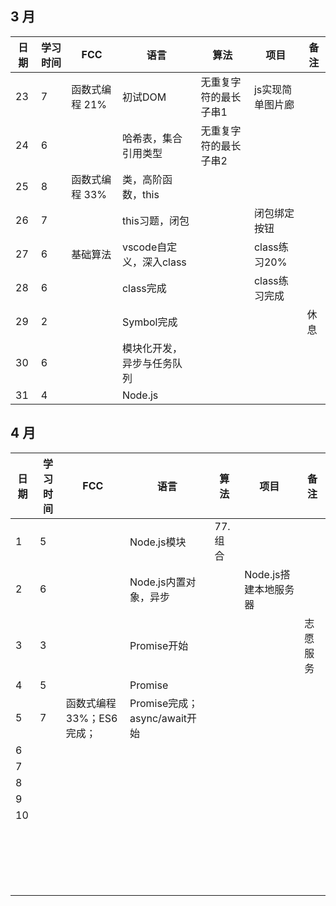 ## 3 月

| 日期 | 学习时间 | FCC            | 语言                       | 算法                  | 项目             | 备注 |
| ---- | -------- | -------------- | -------------------------- | --------------------- | ---------------- | ---- |
| 23   | 7        | 函数式编程 21% | 初试DOM                    | 无重复字符的最长子串1 | js实现简单图片廊 |      |
| 24   | 6        |                | 哈希表，集合引用类型       | 无重复字符的最长子串2 |                  |      |
| 25   | 8        | 函数式编程 33% | 类，高阶函数，this         |                       |                  |      |
| 26   | 7        |                | this习题，闭包             |                       | 闭包绑定按钮     |      |
| 27   | 6        | 基础算法       | vscode自定义，深入class    |                       | class练习20%     |      |
| 28   | 6        |                | class完成                  |                       | class练习完成    |      |
| 29   | 2        |                | Symbol完成                 |                       |                  | 休息 |
| 30   | 6        |                | 模块化开发，异步与任务队列 |                       |                  |      |
| 31   | 4        |                | Node.js                    |                       |                  |      |

## 4 月

| 日期 | 学习时间 | FCC                        | 语言                         | 算法    | 项目                  | 备注     |
| ---- | -------- | -------------------------- | ---------------------------- | ------- | --------------------- | -------- |
| 1    | 5        |                            | Node.js模块                  | 77.组合 |                       |          |
| 2    | 6        |                            | Node.js内置对象，异步        |         | Node.js搭建本地服务器 |          |
| 3    | 3        |                            | Promise开始                  |         |                       | 志愿服务 |
| 4    | 5        |                            | Promise                      |         |                       |          |
| 5    | 7        | 函数式编程 33%；ES6 完成； | Promise完成；async/await开始 |         |                       |          |
| 6    |          |                            |                              |         |                       |          |
| 7    |          |                            |                              |         |                       |          |
| 8    |          |                            |                              |         |                       |          |
| 9    |          |                            |                              |         |                       |          |
| 10   |          |                            |                              |         |                       |          |
|      |          |                            |                              |         |                       |          |
|      |          |                            |                              |         |                       |          |
|      |          |                            |                              |         |                       |          |
|      |          |                            |                              |         |                       |          |
|      |          |                            |                              |         |                       |          |
|      |          |                            |                              |         |                       |          |
|      |          |                            |                              |         |                       |          |
|      |          |                            |                              |         |                       |          |
|      |          |                            |                              |         |                       |          |
|      |          |                            |                              |         |                       |          |
|      |          |                            |                              |         |                       |          |
|      |          |                            |                              |         |                       |          |
|      |          |                            |                              |         |                       |          |
|      |          |                            |                              |         |                       |          |
|      |          |                            |                              |         |                       |          |
|      |          |                            |                              |         |                       |          |
|      |          |                            |                              |         |                       |          |
|      |          |                            |                              |         |                       |          |
|      |          |                            |                              |         |                       |          |

